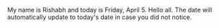 My name is Rishabh and today is Friday, April 5. Hello all. The date will automatically update to today's date in case you did not notice.
